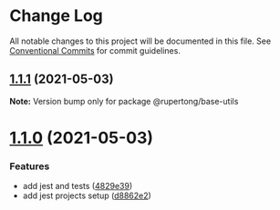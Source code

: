 # Change Log

All notable changes to this project will be documented in this file.
See [Conventional Commits](https://conventionalcommits.org) for commit guidelines.

## [1.1.1](https://github.com/rupert-ong/monorepo-components/compare/@rupertong/base-utils@1.1.0...@rupertong/base-utils@1.1.1) (2021-05-03)

**Note:** Version bump only for package @rupertong/base-utils

# [1.1.0](https://github.com/rupert-ong/monorepo-components/compare/@rupertong/base-utils@1.0.2...@rupertong/base-utils@1.1.0) (2021-05-03)

### Features

- add jest and tests ([4829e39](https://github.com/rupert-ong/monorepo-components/commit/4829e393b49825b2ee08b60853434cffce0f5284))
- add jest projects setup ([d8862e2](https://github.com/rupert-ong/monorepo-components/commit/d8862e2a987c27caa76537f7798e3e0abcc69673))
